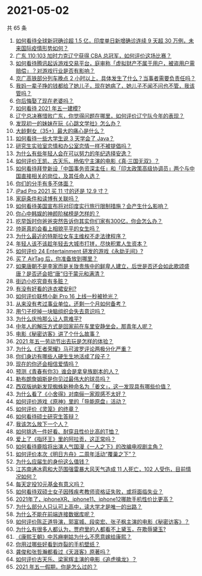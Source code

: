 # 2021-05-02

共 65 条

<!-- BEGIN -->
<!-- 最后更新时间 Sun May 02 2021 07:05:44 GMT+0800 (China Standard Time) -->

1. [如何看待全球新冠确诊超 1.5 亿，印度单日新增确诊连续 9 天超 30
   万例，未来国际疫情形势如何？](https://www.zhihu.com/question/457368252)
2. [广东 110:103 加时力克辽宁获得 CBA
   总冠军，如何评价这场比赛？](https://www.zhihu.com/question/457433248)
3. [如何看待腾讯起诉游戏交易平台，庭审称「虚拟财产不属于用户，被盗用户需赔偿」？对游戏行业是否有影响？](https://www.zhihu.com/question/457298163)
4. [京广高铁部分列车晚点 2
   小时以上，具体发生了什么？当事者需要负责任吗？](https://www.zhihu.com/question/457415431)
5. [我妈一辈子挣的钱都给了她儿子，现在她病了，她儿子不闻不问也不管，我该管吗？](https://www.zhihu.com/question/457182672)
6. [你后悔娶了现在老婆吗？](https://www.zhihu.com/question/315457601)
7. [如何看待 2021 年五一建模?](https://www.zhihu.com/question/457077323)
8. [辽宁总决赛惜败广东，你觉得问题在哪里，如何评价辽宁队今年的表现？](https://www.zhihu.com/question/457455834)
9. [发现初一的妹妹在玩《心跳文学社》怎么办？](https://www.zhihu.com/question/457348681)
10. [大龄剩女（35+）最大的痛心是什么？](https://www.zhihu.com/question/440901341)
11. [如何看待一些大学生说 3 天学会了 Java？](https://www.zhihu.com/question/66535555)
12. [研究生实验室恋情和办公室恋情一样不被提倡吗？](https://www.zhihu.com/question/422926125)
13. [为什么有些年轻人会在可以努力的年纪选择安逸？](https://www.zhihu.com/question/457144755)
14. [如何评价王凯、古天乐、杨佑宁主演的电影《真·三国无双》？](https://www.zhihu.com/question/456766202)
15. [如何看待拜登新设「中国事务资深主任」和「印太政策高级协调员」两个与中国直接相关的岗位，及其任命人选？](https://www.zhihu.com/question/439647733)
16. [你们的分手有多不体面？](https://www.zhihu.com/question/363689631)
17. [iPad Pro 2021 买 11 寸的还是 12.9 寸？](https://www.zhihu.com/question/455715172)
18. [家庭条件和读博有关联吗？](https://www.zhihu.com/question/447076124)
19. [如何看待美国宣布将对印度实行旅行限制措施？会产生什么影响？](https://www.zhihu.com/question/457369354)
20. [你心中韩娱的神颜阶梯榜是怎样的？](https://www.zhihu.com/question/453629531)
21. [吃早饭时你爸爸突然告诉你其实你们家有300亿，你会怎么办？](https://www.zhihu.com/question/447823721)
22. [帅哥真的会看上相貌平平的女生吗？](https://www.zhihu.com/question/384512378)
23. [为什么最近的特斯拉女车主维权不走法律程序？](https://www.zhihu.com/question/457223564)
24. [年轻人该不该趁年轻去大城市打拼，尽快积累人生资本？](https://www.zhihu.com/question/457144259)
25. [如何评价 24 Entertainment
    研发的游戏《永劫无间》?](https://www.zhihu.com/question/361077302)
26. [买了 AirTag 后，你准备放到哪里？](https://www.zhihu.com/question/455714523)
27. [如果唐朝不是李家而是关陇贵族中的鲜卑人建立，后世是否还会如此歌颂盛唐？是否还会把“唐”归于蒙元和满清？](https://www.zhihu.com/question/40242155)
28. [街边小吃究竟有多脏？](https://www.zhihu.com/question/275756508)
29. [有没有好看的连衣裙安利?](https://www.zhihu.com/question/371633748)
30. [如何评价联想小新 Pro 16 上线一秒被抢光？](https://www.zhihu.com/question/457352947)
31. [从来没有考过事业单位，还剩一个月如何备考？](https://www.zhihu.com/question/351990894)
32. [用勺子挖掉一块脑组织会失去意识吗？](https://www.zhihu.com/question/392867244)
33. [为什么庆怜那么让人意难平?](https://www.zhihu.com/question/456799483)
34. [中年人的解压方式是回家前在车里安静坐会，那青年人呢？](https://www.zhihu.com/question/390992174)
35. [电影《秘密访客》讲了个什么故事？](https://www.zhihu.com/question/457313735)
36. [2021 年五一劳动节出去玩是怎样的体验？](https://www.zhihu.com/question/454814759)
37. [为什么《王者荣耀》马可波罗评论两极分化严重？](https://www.zhihu.com/question/450563897)
38. [你们身边有哪些人硬生生地活成了段子？](https://www.zhihu.com/question/52114382)
39. [现在的你还会相信爱情吗？](https://www.zhihu.com/question/455292387)
40. [预测《青春有你3》谁会是拿皇族剧本的人？](https://www.zhihu.com/question/442475543)
41. [勒布朗詹姆斯是你见过最伟大的球员吗？](https://www.zhihu.com/question/437242038)
42. [西双版纳新发现蜘蛛新种命名为「姜文」，这一发现具有哪些价值？](https://www.zhihu.com/question/457371552)
43. [为什么看了《小舍得》对南俪一家观感不太好？](https://www.zhihu.com/question/456348765)
44. [如何评价游戏《原神》里的「导能原盘」活动？](https://www.zhihu.com/question/457259249)
45. [如何评价《灵笼》的终章？](https://www.zhihu.com/question/457072944)
46. [如何看待硕士研究生答辩？](https://www.zhihu.com/question/317931767)
47. [我该怎么放下一个人？](https://www.zhihu.com/question/447954221)
48. [如何挑选一件好看、耐穿且性价比高的T恤？](https://www.zhihu.com/question/404173699)
49. [爱上了《指环王》里的阿拉贡，这正常吗？](https://www.zhihu.com/question/457230172)
50. [如何看待鹿晗将出演人气国漫《一人之下》的改编电视剧主角？](https://www.zhihu.com/question/457280792)
51. [如何评价本次《明日方舟》二周年活动“覆巢之下”？](https://www.zhihu.com/question/457394249)
52. [为什么应届生的身份这么值钱？](https://www.zhihu.com/question/296366864)
53. [江苏南通冰雹和大范围强雷暴大风天气造成 11 人死亡，102
    人受伤，目前情况如何？](https://www.zhihu.com/question/457376709)
54. [每天定投10元基金有意义吗？](https://www.zhihu.com/question/400408500)
55. [如何看待双硕士女子因残疾考教师资格证失败，或将面临失业？](https://www.zhihu.com/question/457095862)
56. [2021年了，iphoneXR、iphone11、iphone12哪款手机性价比更高？](https://www.zhihu.com/question/437168015)
57. [为什么部分人只认可上高中，读大学才是唯一的出路？](https://www.zhihu.com/question/454929611)
58. [为什么不能在前端连接数据库呢？](https://www.zhihu.com/question/457087098)
59. [如何评价陈正道导演，郭富城、段奕宏、张子枫主演的电影《秘密访客》？](https://www.zhihu.com/question/404670407)
60. [为什么有很多人都认为，贾府里的人都看不上黛玉，在欺辱黛玉?](https://www.zhihu.com/question/457089903)
61. [《康熙王朝》中苏麻喇姑为什么不愿意嫁给康熙？](https://www.zhihu.com/question/300234602)
62. [你用过哪些好看到炸裂的手机壁纸？](https://www.zhihu.com/question/360400273)
63. [龚俊和张哲瀚都看过《天涯客》原著吗？](https://www.zhihu.com/question/455307622)
64. [如何评价古天乐、梁家辉主演的电影《追虎擒龙》？](https://www.zhihu.com/question/452349319)
65. [2021 年五一假期，你是怎么过的？](https://www.zhihu.com/question/457373821)

<!-- END -->
